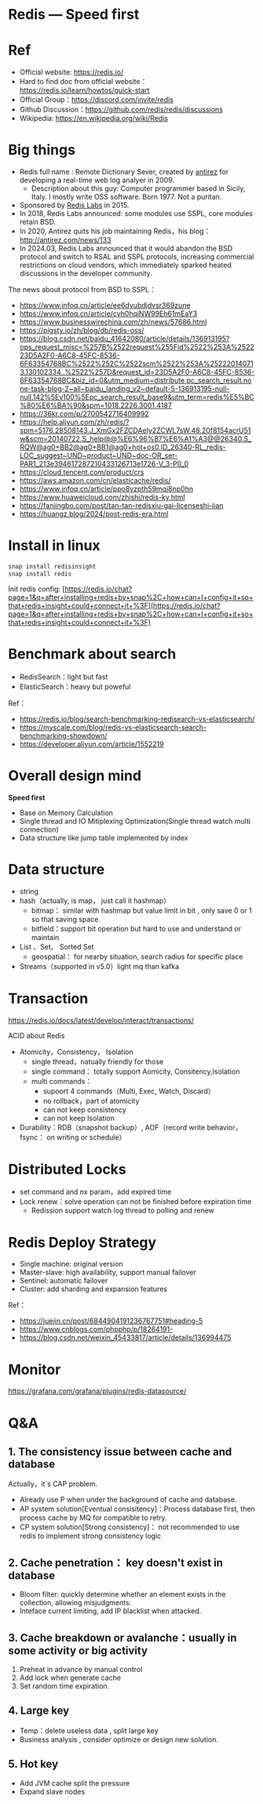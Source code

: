 # Redis — Speed first

# Ref

- Official website: https://redis.io/
- Hard to find doc from official website：https://redis.io/learn/howtos/quick-start
- Official Group：https://discord.com/invite/redis
- Github Discussion：https://github.com/redis/redis/discussions
- Wikipedia: https://en.wikipedia.org/wiki/Redis

# Big things

- Redis full name : Remote Dictionary Sever, created by [antirez](https://github.com/antirez) for developing a real-time web log analyer in 2009.
    - Description about this guy: Computer programmer based in Sicily, Italy. I mostly write OSS software. Born 1977. Not a puritan.
- Sponsored by [Redis Labs](https://en.wikipedia.org/wiki/Redis_(company)) in 2015.
- In 2018, Redis Labs announced: some modules use SSPL, core modules retain BSD.
- In 2020, Antirez quits his job maintaining Redis，his blog：http://antirez.com/news/133
- In 2024.03, Redis Labs announced that it would abandon the BSD protocol and switch to RSAL and SSPL protocols, increasing commercial restrictions on cloud vendors, which immediately sparked heated discussions in the developer community.

The news about protocol from BSD to SSPL：

- https://www.infoq.cn/article/ee6dyubdjdvsr369zune
- https://www.infoq.cn/article/cyh0hqiNW99Eh61mEaY3
- https://www.businesswirechina.com/zh/news/57686.html
- https://pigsty.io/zh/blog/db/redis-oss/
- https://blog.csdn.net/baidu_41642080/article/details/136913195?ops_request_misc=%257B%2522request%255Fid%2522%253A%252223D5A2F0-A6C8-45FC-8536-6F63354768BC%2522%252C%2522scm%2522%253A%252220140713.130102334..%2522%257D&request_id=23D5A2F0-A6C8-45FC-8536-6F63354768BC&biz_id=0&utm_medium=distribute.pc_search_result.none-task-blog-2~all~baidu_landing_v2~default-5-136913195-null-null.142%5Ev100%5Epc_search_result_base9&utm_term=redis%E5%BC%80%E6%BA%90&spm=1018.2226.3001.4187
- https://36kr.com/p/2700542716409992
- https://help.aliyun.com/zh/redis/?spm=5176.28508143.J_XmGx2FZCDAeIy2ZCWL7sW.48.20f8154acrU51w&scm=20140722.S_help@@%E6%96%87%E6%A1%A3@@26340.S_RQW@ag0+BB2@ag0+BB1@ag0+hot+os0.ID_26340-RL_redis-LOC_suggest~UND~product~UND~doc-OR_ser-PAR1_213e394617287210433126713e1726-V_3-P0_0
- https://cloud.tencent.com/product/crs
- https://aws.amazon.com/cn/elasticache/redis/
- https://www.infoq.cn/article/ppo8vzpth59mqj8np0hn
- https://www.huaweicloud.com/zhishi/redis-ky.html
- https://fanjingbo.com/post/tan-tan-redisxiu-gai-licenseshi-jian
- https://huangz.blog/2024/post-redis-era.html

# Install in linux

```jsx
snap install redisinsight
snap install redis
```

Init redis config:  [https://redis.io/chat?page=1&q=after+installing+redis+by+snap%2C+how+can+I+config+it+so+that+redis+insight+could+connect+it+%3F](https://redis.io/chat?page=1&q=after+installing+redis+by+snap%2C+how+can+I+config+it+so+that+redis+insight+could+connect+it+%3F)

# Benchmark about search

- RedisSearch：light but fast
- ElasticSearch：heavy but poweful

Ref：

- https://redis.io/blog/search-benchmarking-redisearch-vs-elasticsearch/
- https://myscale.com/blog/redis-vs-elasticsearch-search-benchmarking-showdown/
- https://developer.aliyun.com/article/1552219

# Overall design mind

**Speed first**

- Base on Memory Calculation
- Single thread and IO Mitiplexing Optimization(Single thread watch multi connection)
- Data structure like jump table implemented by index

# Data structure

- string
- hash（actually, is map， just call it hashmap）
    - bitmap： similar with hashmap but value limit in bit , only save 0 or 1 so that saving space.
    - bitfield：support bit operation but hard to use and understand or maintain
- List 、Set、 Sorted Set
    - geospatial： for nearby situation, search radius for specific place
- Streams（supported in v5.0）light mq than kafka

# Transaction

https://redis.io/docs/latest/develop/interact/transactions/

ACID about Redis

- Atomicity，Consistency， Isolation
    - single thread，natually friendly for those
    - single command： totally support Aomicity, Consitency,Isolation
    - multi commands：
        - supoort 4 commands（Multi, Exec, Watch, Discard）
        - no rollback，part of atomicity
        - can not keep consistency
        - can not keep Isolation
- Durability：RDB（snapshot backup）, AOF（record write behavior， fsync： on writing or schedule）

# Distributed Locks

- set command and nx param，add expired time
- Lock renew：solve operation can not be finished before expiration time
    - Redission support watch log thread to polling and renew

# Redis Deploy Strategy

- Single machine: original version
- Master-slave: high availability, support manual failover
- Sentinel: automatic failover
- Cluster: add sharding and expansion features

Ref：

- https://juejin.cn/post/6844904191236767751#heading-5
- https://www.cnblogs.com/phpphp/p/18264191-
- https://blog.csdn.net/weixin_45433817/article/details/136994475

# Monitor

https://grafana.com/grafana/plugins/redis-datasource/

# Q&A

## 1. The **consistency** issue between **cache and database**

Actually，it`s CAP problem.

- Already use P when under the background of cache and database.
- AP system solution[Eventual consisitency]：Process database first, then process cache by MQ for compatible to retry.
- CP system solution[Strong consistency]： not recommended to use redis to implement strong consistency logic

## 2. Cache penetration： key doesn't exist in database

- Bloom filter: quickly determine whether an element exists in the collection, allowing misjudgments.
- Inteface current limiting, add IP blacklist when attacked.

## 3. Cache breakdown or avalanche：usually in some activity or big activity

1. Preheat in advance by manual control
2. Add lock when generate cache
3. Set random time expiration.

## 4. Large key

- Temp：delete useless data , split large key
- Business analysis , consider optimize or design new solution.

## 5. Hot key

- Add JVM cache split the pressure
- Expand slave nodes